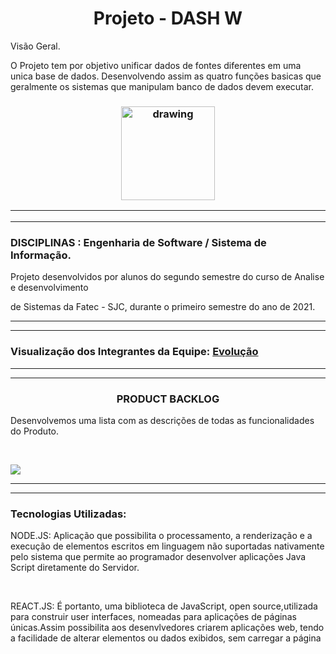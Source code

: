 

<h1 align="center">Projeto - DASH W</h1
\
\


# Visão Geral.


O Projeto tem por objetivo unificar dados de fontes diferentes em uma unica base de dados.
Desenvolvendo assim as quatro funções basicas que geralmente os sistemas que manipulam 
banco de dados devem executar.  

<h3 align = "center">  <img src="https://user-images.githubusercontent.com/83122390/116773323-2706ba00-aa2b-11eb-94a9-4d30e187ed39.jpg"  alt="drawing" width =150 </h3>


<p align "center">

   <hr>

   <p align ="center">

   <p align "center">

   <hr>

   <p align ="center">


 <h5 align = "center">


  <p align ="center">


### DISCIPLINAS : Engenharia de Software / Sistema de Informação.

Projeto desenvolvidos por alunos do segundo semestre do curso de Analise e desenvolvimento 

de Sistemas da Fatec - SJC, durante o primeiro semestre do ano de 2021.

<hr>

   <p align ="center">

   <p align "center">

   <hr>

   <p align ="center">


 

 ### Visualização dos Integrantes da Equipe: [Evolução]() 

 <hr>

   <p align ="center">

   <p align "center">

   <hr>

   <p align ="center">

   <h3 align="center">PRODUCT BACKLOG</h3>

<h align="center">Desenvolvemos uma lista com as descrições de todas as funcionalidades do Produto.</h>

 <br/>

![](https://user-images.githubusercontent.com/73767256/115166210-5101c900-a088-11eb-9064-126610d986e2.jpeg)

 <hr>

   <p align ="center">

   <p align "center">

   <hr>

   <p align ="center">

   ### Tecnologias Utilizadas:

   NODE.JS: Aplicação que possibilita o processamento, a renderização e a execução de elementos escritos em linguagem não suportadas nativamente pelo sistema que permite ao programador desenvolver aplicações Java Script diretamente do Servidor.

   <br/>

   REACT.JS: É portanto, uma biblioteca de JavaScript, open source,utilizada para construir user interfaces, nomeadas para aplicações de páginas únicas.Assim possibilita aos desenvlvedores criarem aplicações web, tendo a facilidade de alterar elementos ou dados exibidos, sem carregar a página    




 

  


  







